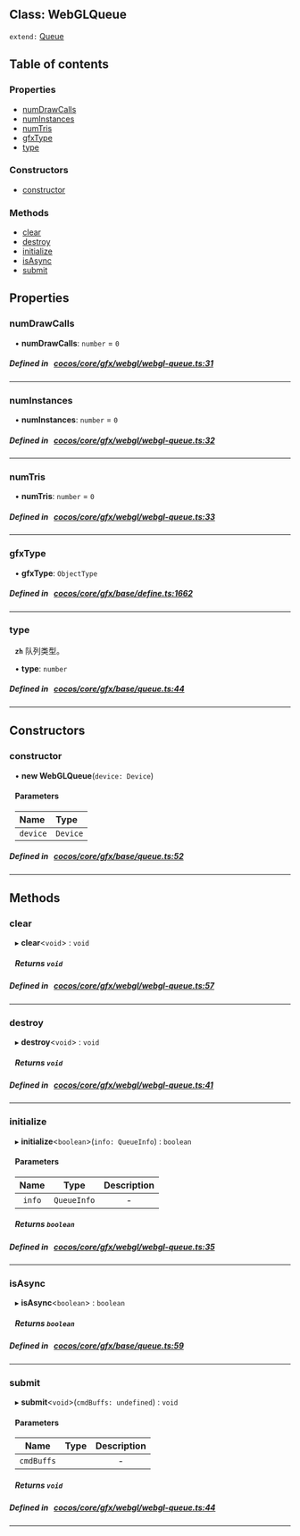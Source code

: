 
## Class: WebGLQueue


`extend:`
[Queue](docs/zh/gfx/Class/Queue.md)










<div class="table-of-content">
<h2>Table of contents</h2>


### Properties

- [ numDrawCalls](#numDrawCalls)
- [ numInstances](#numInstances)
- [ numTris](#numTris)
- [ gfxType](#gfxType)
- [ type](#type)

### Constructors

- [ constructor](#constructor)

### Methods

- [ clear](#clear)
- [ destroy](#destroy)
- [ initialize](#initialize)
- [ isAsync](#isAsync)
- [ submit](#submit)
</div>

## Properties


### numDrawCalls
<div style="margin-left: 10px;">




•  **numDrawCalls**:
`number`  = `0`
</div>

##### Defined in &nbsp;   [cocos/core/gfx/webgl/webgl-queue.ts:31](https://github.com/cocos-creator/engine/blob/c7bf6b8a9/cocos/core/gfx/webgl/webgl-queue.ts#L31)&nbsp;


___


### numInstances
<div style="margin-left: 10px;">




•  **numInstances**:
`number`  = `0`
</div>

##### Defined in &nbsp;   [cocos/core/gfx/webgl/webgl-queue.ts:32](https://github.com/cocos-creator/engine/blob/c7bf6b8a9/cocos/core/gfx/webgl/webgl-queue.ts#L32)&nbsp;


___


### numTris
<div style="margin-left: 10px;">




•  **numTris**:
`number`  = `0`
</div>

##### Defined in &nbsp;   [cocos/core/gfx/webgl/webgl-queue.ts:33](https://github.com/cocos-creator/engine/blob/c7bf6b8a9/cocos/core/gfx/webgl/webgl-queue.ts#L33)&nbsp;


___


### gfxType
<div style="margin-left: 10px;">




•  **gfxType**:
 ``ObjectType`` 
</div>

##### Defined in &nbsp;   [cocos/core/gfx/base/define.ts:1662](https://github.com/cocos-creator/engine/blob/c7bf6b8a9/cocos/core/gfx/base/define.ts#L1662)&nbsp;


___


### type
<div style="margin-left: 10px;">




**`zh`** 队列类型。





•  **type**:
 ``number`` 
</div>

##### Defined in &nbsp;   [cocos/core/gfx/base/queue.ts:44](https://github.com/cocos-creator/engine/blob/c7bf6b8a9/cocos/core/gfx/base/queue.ts#L44)&nbsp;


___

<!---->
## Constructors


### constructor
<div style="margin-left: 10px;">

• **new WebGLQueue**(`device: Device`)

#### Parameters
| Name | Type |
| :------ | :------ |
| `device` | `Device` |





</div>

##### Defined in &nbsp;   [cocos/core/gfx/base/queue.ts:52](https://github.com/cocos-creator/engine/blob/c7bf6b8a9/cocos/core/gfx/base/queue.ts#L52)&nbsp;


---

<!---->
## Methods

### clear
<div style="margin-left: 10px;">

▸   **clear**<`void`\> : `void`




<!---->
<!--    #### Returns `void` -->
<!---->


##### Returns `void`




</div>

##### Defined in &nbsp;   [cocos/core/gfx/webgl/webgl-queue.ts:57](https://github.com/cocos-creator/engine/blob/c7bf6b8a9/cocos/core/gfx/webgl/webgl-queue.ts#L57)&nbsp;
___
### destroy
<div style="margin-left: 10px;">

▸   **destroy**<`void`\> : `void`




<!---->
<!--    #### Returns `void` -->
<!---->


##### Returns `void`




</div>

##### Defined in &nbsp;   [cocos/core/gfx/webgl/webgl-queue.ts:41](https://github.com/cocos-creator/engine/blob/c7bf6b8a9/cocos/core/gfx/webgl/webgl-queue.ts#L41)&nbsp;
___
### initialize
<div style="margin-left: 10px;">

▸   **initialize**<`boolean`\>(`info: QueueInfo`) : `boolean`




<!---->
<!--    #### Returns `boolean` -->
<!---->

#### Parameters

| Name | Type | Description |
| :------: | :------: | :------: |
| `info` | `QueueInfo` | - |



##### Returns `boolean`




</div>

##### Defined in &nbsp;   [cocos/core/gfx/webgl/webgl-queue.ts:35](https://github.com/cocos-creator/engine/blob/c7bf6b8a9/cocos/core/gfx/webgl/webgl-queue.ts#L35)&nbsp;
___
### isAsync
<div style="margin-left: 10px;">

▸   **isAsync**<`boolean`\> : `boolean`




<!---->
<!--    #### Returns `boolean` -->
<!---->


##### Returns `boolean`




</div>

##### Defined in &nbsp;   [cocos/core/gfx/base/queue.ts:59](https://github.com/cocos-creator/engine/blob/c7bf6b8a9/cocos/core/gfx/base/queue.ts#L59)&nbsp;
___
### submit
<div style="margin-left: 10px;">

▸   **submit**<`void`\>(`cmdBuffs: undefined`) : `void`




<!---->
<!--    #### Returns `void` -->
<!---->

#### Parameters

| Name | Type | Description |
| :------: | :------: | :------: |
| `cmdBuffs` |  | - |



##### Returns `void`




</div>

##### Defined in &nbsp;   [cocos/core/gfx/webgl/webgl-queue.ts:44](https://github.com/cocos-creator/engine/blob/c7bf6b8a9/cocos/core/gfx/webgl/webgl-queue.ts#L44)&nbsp;
___
<!---->



